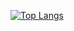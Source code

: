 

[![Top Langs](https://github-readme-stats.vercel.app/api/top-langs/?username=niiwade&layout=compact)](https://github.com/anuraghazra/github-readme-stats)

<!--
**niiwade/niiwade** is a ✨ _special_ ✨ repository because its `README.md` (this file) appears on your GitHub profile.


### Hi there 👋 My name is Nii Lante ,I am a Full Stack Developer from :ghana:

Here are some ideas to get you started:

- 🔭 I’m currently working on ...
- 🌱 I’m currently learning ...
- 👯 I’m looking to collaborate on ...
- 🤔 I’m looking for help with ...
- 💬 Ask me about ...
- 📫 How to reach me: ...
- 😄 Pronouns: ...
- ⚡ Fun fact: ...
-->
